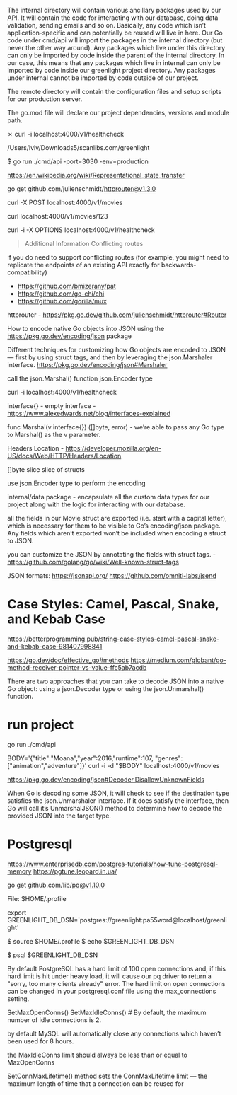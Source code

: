 
The internal directory will contain various ancillary packages used by our API. It will contain the code for interacting with our database, doing data validation, sending emails and so on. Basically, any code which isn’t application-specific and can potentially be reused will live in here. Our Go code under cmd/api will import the packages in the internal directory (but never the other way around).
Any packages which live under this directory can only be imported by code inside the parent of the internal directory. In our case, this means that any packages which live in internal can only be imported by code inside our greenlight project directory.
Any packages under internal cannot be imported by code outside of our project.

The remote directory will contain the configuration files and setup scripts for our production server.

The go.mod file will declare our project dependencies, versions and module path.

✗ curl -i localhost:4000/v1/healthcheck

/Users/lviv/Downloads5/scanlibs.com/greenlight

$ go run ./cmd/api -port=3030 -env=production

https://en.wikipedia.org/wiki/Representational_state_transfer

go get github.com/julienschmidt/httprouter@v1.3.0

curl -X POST localhost:4000/v1/movies

curl localhost:4000/v1/movies/123

curl -i -X OPTIONS localhost:4000/v1/healthcheck


> Additional Information 
Conflicting routes

if you do need to support conflicting routes (for example, you might need to replicate the endpoints of an existing API exactly for backwards-compatibility)
  - https://github.com/bmizerany/pat
  - https://github.com/go-chi/chi
  - https://github.com/gorilla/mux

httprouter - https://pkg.go.dev/github.com/julienschmidt/httprouter#Router

How to encode native Go objects into JSON using the https://pkg.go.dev/encoding/json package

Different techniques for customizing how Go objects are encoded to JSON — first by using struct tags, and then by leveraging the json.Marshaler interface. https://pkg.go.dev/encoding/json#Marshaler

call the json.Marshal() function
json.Encoder type


curl -i localhost:4000/v1/healthcheck

interface{} - empty interface - https://www.alexedwards.net/blog/interfaces-explained

func Marshal(v interface{}) ([]byte, error) - we’re able to pass any Go type to Marshal() as the v parameter.

Headers Location - https://developer.mozilla.org/en-US/docs/Web/HTTP/Headers/Location

[]byte slice
slice of structs

use json.Encoder type to perform the encoding

internal/data package - encapsulate all the custom data types for our project along with the logic for interacting with our database.


all the fields in our Movie struct are exported (i.e. start with a capital letter), which is necessary for them to be visible to Go’s encoding/json package. Any fields which aren’t exported won’t be included when encoding a struct to JSON.


you can customize the JSON by annotating the fields with struct tags. - https://github.com/golang/go/wiki/Well-known-struct-tags

JSON formats:
  https://jsonapi.org/
  https://github.com/omniti-labs/jsend

# Case Styles: Camel, Pascal, Snake, and Kebab Case
https://betterprogramming.pub/string-case-styles-camel-pascal-snake-and-kebab-case-981407998841


https://go.dev/doc/effective_go#methods
https://medium.com/globant/go-method-receiver-pointer-vs-value-ffc5ab7acdb

There are two approaches that you can take to decode JSON into a native Go object: 
using a json.Decoder type 
or
using the json.Unmarshal() function.

# run project
go run ./cmd/api

BODY='{"title":"Moana","year":2016,"runtime":107, "genres":["animation","adventure"]}'
curl -i -d "$BODY" localhost:4000/v1/movies

https://pkg.go.dev/encoding/json#Decoder.DisallowUnknownFields

When Go is decoding some JSON, it will check to see if the destination type satisfies the json.Unmarshaler interface.
If it does satisfy the interface, then Go will call it’s UnmarshalJSON() method to determine how to decode the provided JSON into the target type.

# Postgresql
  https://www.enterprisedb.com/postgres-tutorials/how-tune-postgresql-memory
  https://pgtune.leopard.in.ua/


go get github.com/lib/pq@v1.10.0


File: $HOME/.profile

export GREENLIGHT_DB_DSN='postgres://greenlight:pa55word@localhost/greenlight'

$ source $HOME/.profile
$ echo $GREENLIGHT_DB_DSN

$ psql $GREENLIGHT_DB_DSN

By default PostgreSQL has a hard limit of 100 open connections and, if this hard limit is hit under heavy load, it will cause our pq driver to return a "sorry, too many clients already" error.
	The hard limit on open connections can be changed in your postgresql.conf file using the max_connections setting.

SetMaxOpenConns()
SetMaxIdleConns()	#	By default, the maximum number of idle connections is 2.

by default MySQL will automatically close any connections which haven’t been used for 8 hours.

the MaxIdleConns limit should always be less than or equal to MaxOpenConns

SetConnMaxLifetime() method sets the ConnMaxLifetime limit — the maximum length of time that a connection can be reused for



